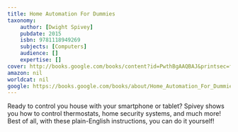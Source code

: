 ```yaml
---
title: Home Automation For Dummies
taxonomy:
	author: [Dwight Spivey]
	pubdate: 2015
	isbn: 9781118949269
	subjects: [Computers]
	audience: []
	expertise: []
cover: http://books.google.com/books/content?id=PwthBgAAQBAJ&printsec=frontcover&img=1&zoom=1&edge=curl&source=gbs_api
amazon: nil
worldcat: nil
google: https://books.google.com/books/about/Home_Automation_For_Dummies.html?hl=&id=PwthBgAAQBAJ
---
```

Ready to control you house with your smartphone or tablet? Spivey shows you how to control thermostats, home security systems, and much more! Best of all, with these plain-English instructions, you can do it yourself!